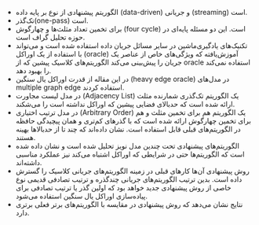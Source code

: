 * الگوریتم پیشنهادی از نوع بر پایه داده (data-driven) و جریانی (streaming) است.
* تک‌گذر(one-pass) است. 
* برای تخمین تعداد مثلث‌ها و چهارگوش (four cycle) است. این دو مسئله پایه‌ای در حوزه تحلیل گراف است.
* تکنیک‌های یادگیری‌ماشین در سایر مسائل جریان داده استفاده شده است و می‌تواند با استفاده از یک اوراکل (oracle) آموزش‌یافته که ویژگی‌های خاص از عناصر یک جریان را پیش‌بینی می‌کند الگوریتم‌های کلاسیک پیشین که از oracle استفاده نمی‌کند را بهبود دهد.
* در این مقاله از قدرت اوراکل یال سنگین (heavy edge oracle) در مدل‌های multiple graph edge استفاده کردند. 
* در مدل لیست مجاورت (Adjacency List) یک الگوریتم تک‌گذری شمارنده مثلث ارائه شده است که حدبالای فضایی پیشین که اوراکل نداشته است را می‌شکند.
* در مدل ترتیب اختیاری (Arbitrary Order) یک الگوریتم هم برای تخمین مثلث و هم برای تخمین چهارگوش ارائه شده است که با گذرهای کم‌تری و همان پیچیدگی حافظه در الگوریتم‌های قبلی قابل استفاده است. نشان داده‌اند که چند تا از حدبالاها بهینه هستند.
* الگوریتم‌های پیشنهادی تحت چندین مدل نویز تحلیل شده است و نشان داده شده است که الگوریتم‌ها حتی در شرایطی که اوراکل اشتباه می‌کند نیز عملکرد مناسبی داشته‌اند.
* روش پیشنهادی آن‌ها کارهای قبلی در زمینه الگوریتم‌های جریانی کلاسیک را گسترش داده است. بدین ترتیب الگوریتم‌های جریانی چندگذره و ترتیب تصادفی قدیمی نوع خاصی از روش پیشنهادی جدید خواهد بود که اولین گذر یا ترتیب تصادفی برای پیاده‌سازی اوراکل یال سنگین استفاده می‌شود.
* نتایج نشان می‌دهد که روش پیشنهادی در مقایسه با الگوریتم‌های برتر فعلی برتری دارد.